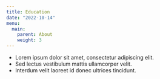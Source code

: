 ```yaml
---
title: Education
date: "2022-10-14"
menu:
  main:
    parent: About
    weight: 3
---
```


+ Lorem ipsum dolor sit amet, consectetur adipiscing elit.
+ Sed lectus vestibulum mattis ullamcorper velit.
+ Interdum velit laoreet id donec ultrices tincidunt.

